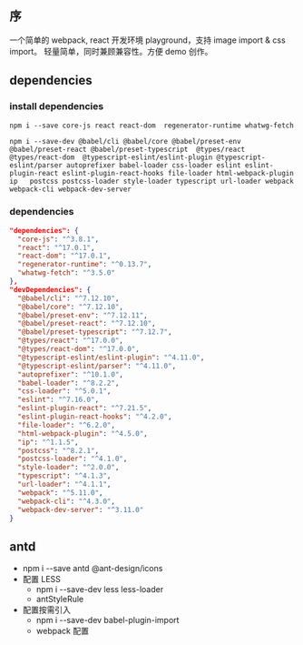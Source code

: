 ## 序
一个简单的 webpack, react 开发环境 playground，支持 image import & css import。
轻量简单，同时兼顾兼容性。方便 demo 创作。

## dependencies
### install dependencies
```
npm i --save core-js react react-dom  regenerator-runtime whatwg-fetch

npm i --save-dev @babel/cli @babel/core @babel/preset-env @babel/preset-react @babel/preset-typescript  @types/react @types/react-dom  @typescript-eslint/eslint-plugin @typescript-eslint/parser autoprefixer babel-loader css-loader eslint eslint-plugin-react eslint-plugin-react-hooks file-loader html-webpack-plugin ip   postcss postcss-loader style-loader typescript url-loader webpack webpack-cli webpack-dev-server
```
### dependencies
```json
"dependencies": {
  "core-js": "^3.8.1",
  "react": "^17.0.1",
  "react-dom": "^17.0.1",
  "regenerator-runtime": "^0.13.7",
  "whatwg-fetch": "^3.5.0"
},
"devDependencies": {
  "@babel/cli": "^7.12.10",
  "@babel/core": "^7.12.10",
  "@babel/preset-env": "^7.12.11",
  "@babel/preset-react": "^7.12.10",
  "@babel/preset-typescript": "^7.12.7",
  "@types/react": "^17.0.0",
  "@types/react-dom": "^17.0.0",
  "@typescript-eslint/eslint-plugin": "^4.11.0",
  "@typescript-eslint/parser": "^4.11.0",
  "autoprefixer": "^10.1.0",
  "babel-loader": "^8.2.2",
  "css-loader": "^5.0.1",
  "eslint": "^7.16.0",
  "eslint-plugin-react": "^7.21.5",
  "eslint-plugin-react-hooks": "^4.2.0",
  "file-loader": "^6.2.0",
  "html-webpack-plugin": "^4.5.0",
  "ip": "^1.1.5",
  "postcss": "^8.2.1",
  "postcss-loader": "^4.1.0",
  "style-loader": "^2.0.0",
  "typescript": "^4.1.3",
  "url-loader": "^4.1.1",
  "webpack": "^5.11.0",
  "webpack-cli": "^4.3.0",
  "webpack-dev-server": "^3.11.0"
}
```


## antd
* npm i --save antd @ant-design/icons 
* 配置 LESS
  * npm i --save-dev less less-loader
  * antStyleRule
* 配置按需引入
  * npm i --save-dev babel-plugin-import
  * webpack 配置